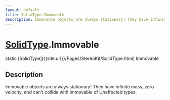 ```yaml
---
layout: default
title: SolidType.Immovable
description: Immovable objects are always stationary! They have infinite mass, zero velocity, and can't collide with Immovable of Unaffected types.
---
```

# [SolidType]({{site.url}}/Pages/StereoKit/SolidType.html).Immovable

<div class='signature' markdown='1'>
static [SolidType]({{site.url}}/Pages/StereoKit/SolidType.html) Immovable
</div>

## Description
Immovable objects are always stationary! They have
infinite mass, zero velocity, and can't collide with Immovable of
Unaffected types.

